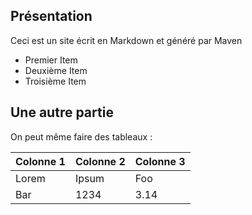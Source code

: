 ## Présentation

Ceci est un site écrit en Markdown et généré par Maven

* Premier Item
* Deuxième Item
* Troisième Item

## Une autre partie

On peut même faire des tableaux :

|Colonne 1|Colonne 2|Colonne 3|
| ------- | ------- | ------- |
|Lorem|Ipsum|Foo|
|Bar|1234|3.14|

